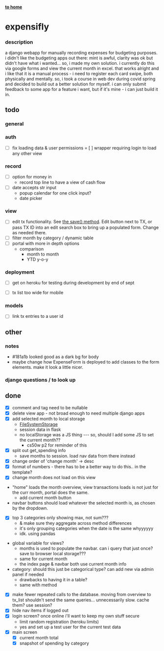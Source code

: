 #### [to home](https://jackforgash.com/)

# expensifly

### description
a django webapp for manually recording expenses for budgeting purposes.  
i didn't like the budgeting apps out there: mint is awful, clarity was ok but didn't have what i wanted... so, i made my own solution. i currently do this via google forms and view the current month in excel. that works alright and i like that it is a manual process - i need to register each card swipe, both physically and mentally. so, i took a course in web dev during covid spring and decided to build out a better solution for myself. i can only submit feedback to some app for a feature i want, but if it's mine - i can just build it in.  


## todo
### general


### auth
- [ ] fix loading data & user permissions
= [ ] wrapper requiring login to load any other view


### record
- [ ] option for money in
  - record top line to have a view of cash flow
- [ ] date accepts str input
  - popup calendar for one click input?
  - date picker

### view
- [ ] edit tx functionality. See [the save() method](https://docs.djangoproject.com/en/3.0/topics/forms/modelforms/#the-save-method). Edit button next to TX, or pass TX ID into an edit search box to bring up a populated form. Change as needed there.
- [ ] filter month by category / dynamic table
- [ ] portal with more in depth options
  - comparison
    - month to month
    - YTD y-o-y


### deployment
- [ ] get on heroku for testing during development by end of sept
- [ ] tx list too wide for mobile


### models
- [ ] link tx entries to a user id


## other
### notes
- #181a1b looked good as a dark bg for body
- maybe change how ExpenseForm is deployed to add classes to the form elements. make it look a little nicer.

### django questions / to look up


## done

- [x] comment and tag need to be nullable
- [x] delete view app - not broad enough to need multiple django apps
- [x] add selected month to local storage
	- [FileSystemStorage](https://docs.djangoproject.com/en/3.1/ref/files/storage/)
	- session data in flask
	- no localStorage was a JS thing --- so, should I add some JS to set the current month??
		- cs50w p2 for reminder of this
- [x] split out get_spending info
  - save months to session. load nav data from there instead
- [x] change order of 'change month' -> desc
- [x] format of numbers - there has to be a better way to do this.. in the template?
- [x] change month does not load on this view
- "home" loads the month overview, view transactions loads is not just for the curr month, portal does the same.
  - add current month button
- navbar buttons should load whatever the selected month is, as chosen by the dropdown.
- [x] top 3 categories only showing max, not sum???
  - & make sure they aggregate across method differences
  - it's only grouping categories when the date is the same whyyyyyy
  - idk. using pandas
- global variable for views?
  - months is used to populate the navbar. can i query that just once? save to browser local storage???
  - same for current month
  - the index page & navbar both use current month info
- category: should this just be categorical type? can add new via admin panel if needed
  - drawbacks to having it in a table?
  - same with method
- [x] make fewer repeated calls to the database. moving from overview to tx_list shouldn't send the same queries... unnecessarily slow. cache them? use session?
- [x] hide nav items if logged out
- [x] login screen? once online i'll want to keep my own stuff secure
  - limit random registration (heroku limits)
  - yes and set up a test user for the current test data
- [x] main screen
  - [x] current month total
  - [x] snapshot of spending by category
